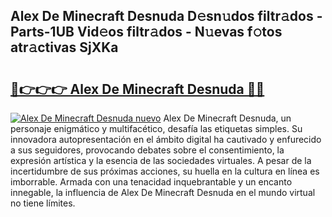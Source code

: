 ## Alex De Minecraft Desnuda D𝚎sn𝚞dos filtr𝚊dos - Parts-1UB Vid𝚎os filtr𝚊dos - N𝚞evas f𝚘tos atr𝚊ctivas SjXKa

# <h2><a href="http://mb1r0x.tromn.icu/?c=Alex+De+Minecraft+Desnuda">🔗👉👉👉 Alex De Minecraft Desnuda 🔗🔗</a></h2>

[![Alex De Minecraft Desnuda nuevo](https://i.imgur.com/pEAQMta.gif)](http://mb1r0x.tromn.icu/?c=Alex+De+Minecraft+Desnuda)
Alex De Minecraft Desnuda, un personaje enigmático y multifacético, desafía las etiquetas simples. Su innovadora autopresentación en el ámbito digital ha cautivado y enfurecido a sus seguidores, provocando debates sobre el consentimiento, la expresión artística y la esencia de las sociedades virtuales. A pesar de la incertidumbre de sus próximas acciones, su huella en la cultura en línea es imborrable. Armada con una tenacidad inquebrantable y un encanto innegable, la influencia de Alex De Minecraft Desnuda en el mundo virtual no tiene límites.
